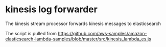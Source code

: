 # kinesis log forwarder
The kinesis stream processor forwards kinesis messages to elasticsearch

The script is pulled from https://github.com/aws-samples/amazon-elasticsearch-lambda-samples/blob/master/src/kinesis_lambda_es.js

 